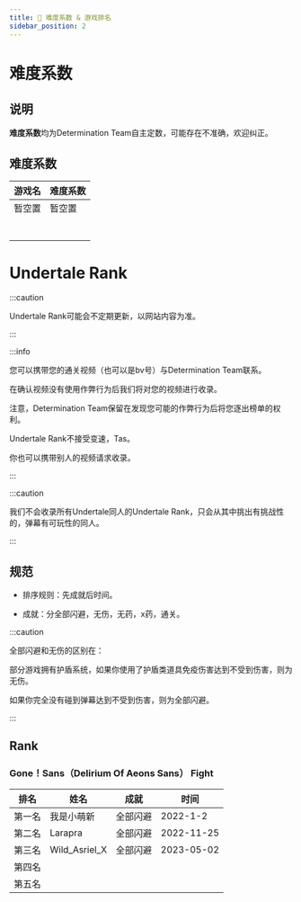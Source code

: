 ```yaml
---
title: 🥇 难度系数 & 游戏排名
sidebar_position: 2
---
```


# 难度系数

## 说明

**难度系数**均为Determination Team自主定数，可能存在不准确，欢迎纠正。

## 难度系数

| 游戏名 | 难度系数 |
| --- | --- |
| 暂空置    | 暂空置    |
|     |     |
|     |     |
|     |     |
|     |     |
|     |     |
|     |     |
|     |     |

# Undertale Rank

:::caution

Undertale Rank可能会不定期更新，以网站内容为准。

:::

:::info

您可以携带您的通关视频（也可以是bv号）与Determination Team联系。

在确认视频没有使用作弊行为后我们将对您的视频进行收录。

注意，Determination Team保留在发现您可能的作弊行为后将您逐出榜单的权利。

Undertale Rank不接受变速，Tas。

你也可以携带别人的视频请求收录。

:::

:::caution

我们不会收录所有Undertale同人的Undertale Rank，只会从其中挑出有挑战性的，弹幕有可玩性的同人。

:::

## 规范

- 排序规则：先成就后时间。
  
- 成就：分全部闪避，无伤，无药，x药，通关。
  

:::caution

全部闪避和无伤的区别在：

部分游戏拥有护盾系统，如果你使用了护盾类道具免疫伤害达到不受到伤害，则为无伤。

如果你完全没有碰到弹幕达到不受到伤害，则为全部闪避。

:::

## Rank

### Gone！Sans（Delirium Of Aeons Sans） Fight

| 排名  | 姓名  | 成就  | 时间  |
| --- | --- | --- | --- |
| 第一名 | 我是小萌新 | 全部闪避 | 2022-1-2 |
| 第二名 | Larapra | 全部闪避 | 2022-11-25 |
| 第三名 | Wild_Asriel_X | 全部闪避 | 2023-05-02 |
| 第四名 |     |     |     |
| 第五名 |     |     |     |
